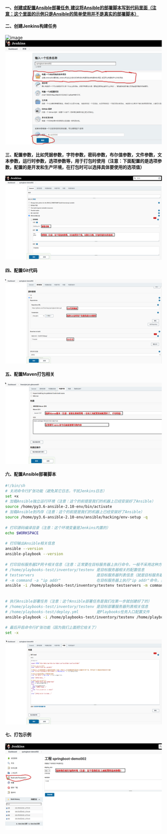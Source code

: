 #### 一、[创建或配置Ansible部署任务,建议将Ansible的部署脚本写到代码里面（注意：这个里面的示例只是Ansible的简单使用并不是真实的部署脚本）](https://github.com/firechiang/kubernetes-study/blob/master/ansible/docs/playbooks-group.md)
#### 二、创建Jenkins构建任务
![image](https://github.com/firechiang/kubernetes-study/blob/master/jenkins/image/build01.PNG)
![image](https://github.com/firechiang/kubernetes-study/blob/master/jenkins/image/freestyle-job-simple01.png)

#### 三、配置参数，比如凭据参数，字符参数，密码参数，布尔值参数，文件参数，文本参数，运行时参数，选项参数等，用于打包时使用（注意：下面配置的是选项参数，配置的是开发和生产环境，在打包时可以选择具体要使用的选项值）
![image](https://github.com/firechiang/kubernetes-study/blob/master/jenkins/image/freestyle-job-simple02.png)

#### 四、配置Git代码
![image](https://github.com/firechiang/kubernetes-study/blob/master/jenkins/image/freestyle-job-simple03.png)


#### 五、配置Maven打包相关
![image](https://github.com/firechiang/kubernetes-study/blob/master/jenkins/image/freestyle-job-gitmaven01.png)

#### 六、配置Ansible部署脚本
```bash
#!/bin/sh
# 关闭命令行扩张功能（避免其它日志，干扰Jenkins日志）
set +x
# 加载Ansible独立运行环境（注意：这个的前提是我们的机器上已经安装好了Ansible）
source /home/py3.6-ansible-2.10-env/bin/activate
# 加载Ansible到内存（注意：这个的前提是我们的机器上已经安装好了Ansible）
source /home/py3.6-ansible-2.10-env/ansible/hacking/env-setup -q

# 打印源码编译目录（注意：这个环境变量是Jenkins内置的）
echo $WORKSPACE

# 打印输出Ansible相关信息
ansible --version
ansible-playbook --version

# 打印目标服务器IP网卡相关信息（注意：正常要在目标服务器上执行命令，一般不采用这种方式）
# /home/playbooks-test/inventory/testenv 是目标服务器相关的配置信息
# testservers                            是目标服务器列表信息（就是目标服务器IP等等）
# -m command -a "ip addr"                在目标服务器上执行"ip addr"命令，并将输出信息输出到Jenkins控制台
ansible -i /home/playbooks-test/inventory/testenv testservers -m command -a "ip addr"


# 执行Ansible部署任务（注意：这个Ansible部署任务是我们在第一步就创建好了的）
# /home/playbooks-test/inventory/testenv 是目标部署服务器列表相关信息
# /home/playbooks-test/deploy.yml        是Playbooks任务入口配置文件
ansible-playbook -i /home/playbooks-test/inventory/testenv /home/playbooks-test/deploy.yml

# 最后开启命令行扩张功能（因为我们上面把它给关了）
set -x
```

![image](https://github.com/firechiang/kubernetes-study/blob/master/jenkins/image/freestyle-job-simple04.png)

#### 七、打包示例
![image](https://github.com/firechiang/kubernetes-study/blob/master/jenkins/image/freestyle-job-simple05.png)
